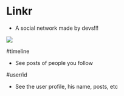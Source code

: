 # Linkr 
- A social network made by devs!!!

![](https://github.com/felipereismonteiro/Linkr/blob/staging/linkr.gif)

#timeline
- See posts of people you follow

#user/id
- See the user profile, his name, posts, etc
